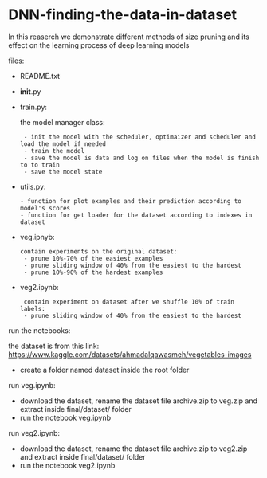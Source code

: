 # DNN-finding-the-data-in-dataset
In this reaserch we demonstrate different methods of size pruning and its effect on the learning process of deep learning models


files: 

 - README.txt
 - __init__.py
 - train.py: 
 
 	the model manager class:
  
 		- init the model with the scheduler, optimaizer and scheduler and load the model if needed
 		- train the model
 		- save the model is data and log on files when the model is finish to to train
 		- save the model state
   
 - utils.py:
 
 	   - function for plot examples and their prediction according to model's scores
 	   - function for get loader for the dataset according to indexes in dataset
     
 - veg.ipnyb:
 
 	   contain experiments on the original dataset:
 	   	- prune 10%-70% of the easiest examples
 	   	- prune sliding window of 40% from the easiest to the hardest
 	   	- prune 10%-90% of the hardest examples
      
 - veg2.ipynb:
 
 		contain experiment on dataset after we shuffle 10% of train labels:
 		- prune sliding window of 40% from the easiest to the hardest

run the notebooks:

the dataset is from this link: https://www.kaggle.com/datasets/ahmadalqawasmeh/vegetables-images 
 - create a folder named dataset inside the root folder
 
run veg.ipynb: 
 - download the dataset, rename the dataset file archive.zip to veg.zip and extract inside final/dataset/ folder 
 - run the notebook veg.ipynb
 
run veg2.ipynb:
 - download the dataset, rename the dataset file archive.zip to veg2.zip and extract inside final/dataset/ folder 
 - run the notebook veg2.ipynb

